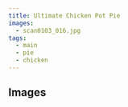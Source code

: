 ```yaml
---
title: Ultimate Chicken Pot Pie
images: 
  - scan0103_016.jpg
tags:
  - main
  - pie
  - chicken
---
```


## Images